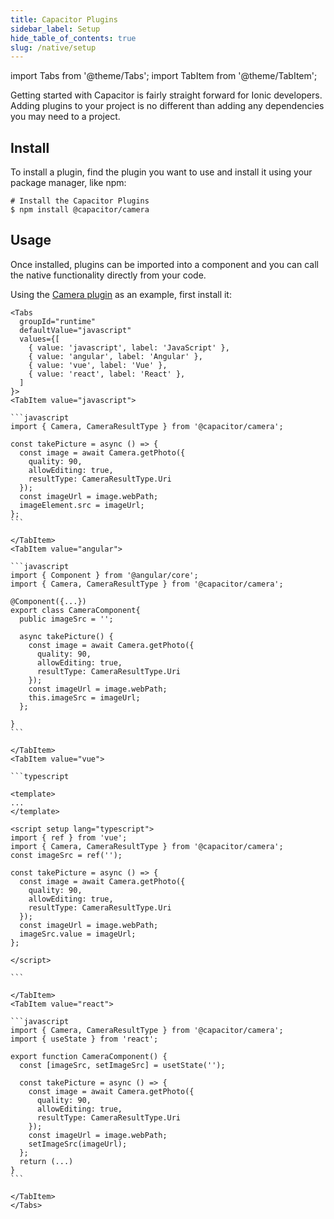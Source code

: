 ```yaml
---
title: Capacitor Plugins
sidebar_label: Setup
hide_table_of_contents: true
slug: /native/setup
---
```


import Tabs from '@theme/Tabs';
import TabItem from '@theme/TabItem';

<head>
  <title>Capacitor Plugins | Capacitor Core Plugins for Ionic Apps</title>
  <meta
    name="description"
    content="Capacitor offers a collection APIs that make adding native functionality to your Ionic app as simple as using any JavaScript library."
  />
  <style>{`
    :root {
      --doc-item-container-width: 60rem;
    }
  `}</style>
</head>

Getting started with Capacitor is fairly straight forward for Ionic developers. Adding plugins to your project is no different than adding any dependencies you may need to a project.
<intro-end />

## Install

To install a plugin, find the plugin you want to use and install it using your package manager, like npm:

```shell
# Install the Capacitor Plugins
$ npm install @capacitor/camera
```

## Usage

Once installed, plugins can be imported into a component and you can call the native functionality directly from your code.

Using the [Camera plugin](native/camera.md) as an example, first install it:

````mdx-code-block
<Tabs
  groupId="runtime"
  defaultValue="javascript"
  values={[
    { value: 'javascript', label: 'JavaScript' },
    { value: 'angular', label: 'Angular' },
    { value: 'vue', label: 'Vue' },
    { value: 'react', label: 'React' },
  ]
}>
<TabItem value="javascript">

```javascript
import { Camera, CameraResultType } from '@capacitor/camera';

const takePicture = async () => {
  const image = await Camera.getPhoto({
    quality: 90,
    allowEditing: true,
    resultType: CameraResultType.Uri
  });
  const imageUrl = image.webPath;
  imageElement.src = imageUrl;
};
```

</TabItem>
<TabItem value="angular">

```javascript
import { Component } from '@angular/core';
import { Camera, CameraResultType } from '@capacitor/camera';

@Component({...})
export class CameraComponent{
  public imageSrc = '';

  async takePicture() {
    const image = await Camera.getPhoto({
      quality: 90,
      allowEditing: true,
      resultType: CameraResultType.Uri
    });
    const imageUrl = image.webPath;
    this.imageSrc = imageUrl;
  };

}
```

</TabItem>
<TabItem value="vue">

```typescript

<template>
...
</template>

<script setup lang="typescript">
import { ref } from 'vue';
import { Camera, CameraResultType } from '@capacitor/camera';
const imageSrc = ref('');

const takePicture = async () => {
  const image = await Camera.getPhoto({
    quality: 90,
    allowEditing: true,
    resultType: CameraResultType.Uri
  });
  const imageUrl = image.webPath;
  imageSrc.value = imageUrl;
};

</script>

```

</TabItem>
<TabItem value="react">

```javascript
import { Camera, CameraResultType } from '@capacitor/camera';
import { useState } from 'react';

export function CameraComponent() {
  const [imageSrc, setImageSrc] = usetState('');

  const takePicture = async () => {
    const image = await Camera.getPhoto({
      quality: 90,
      allowEditing: true,
      resultType: CameraResultType.Uri
    });
    const imageUrl = image.webPath;
    setImageSrc(imageUrl);
  };
  return (...)
}
```

</TabItem>
</Tabs>
````
